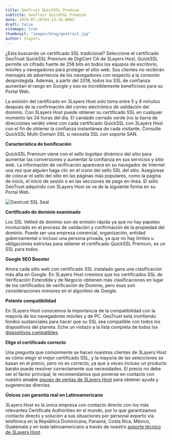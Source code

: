 ```yaml
---
title: GeoTrust QuickSSL Premium
subtitle: GeoTrust QuickSSL Premium
date: 2019-07-26T03:13:36.000Z
draft: false
sitemaps: true
thumbnail: "images/blog/geotrust.jpg"
author: 3layers
---
```

¿Esta buscando un certificado SSL tradicional? Seleccione el certificado GeoTrust QuickSSL Premium de DigiCert CA de 3Layers Host. QuickSSL permite un cifrado fuerte de 256 bits en todos los equipos de escritorio, móviles y navegadores para proteger el sitio web. Sus clientes no recibirán mensajes de advertencia de los navegadores con respecto a la conexión desprotegida. Además, a partir del 2018, todos los SSL de confianza aumentan el rango en Google y eso es increíblemente beneficioso para su Portal Web.

La emisión del certificado en 3Layers Host solo toma entre 5 y 8 minutos después de la confirmación del correo electrónico de validación del dominio. Con 3Layers Host puede obtener su certificado SSL en cualquier momento las 24 horas del día. El candado cerrado verde (no la barra de direcciones verde) viene con cada certificado QuickSSL con 3Layers Host con el fin de obtener la confianza instantánea de cada visitante. Consulte QuickSSL Multi-Domain SSL si necesita SSL con soporte SAN.

**Característica de bonificación**

QuickSSL Premium viene con el sello logotipo dinámico del sitio para aumentar las conversiones y aumentar la confianza en sus servicios y sitio web. La información de verificación aparecerá en su navegador de Internet una vez que alguien haga clic en el icono del sello SSL del sitio. Asegúrese de colocar el sello del sitio en las páginas más populares, como la página de inicio, el inicio de sesión o en las secciones de pago en línea. El sello GeoTrust adquirido con 3Layers Host se ve de la siguiente forma en su Portal Web.

![Geotrust SSL Seal](/images/blog/geotrust-seal.png)

**Certificado de dominio examinado**

Los SSL Vetted de dominio son de emisión rápida ya que no hay papeleo involucrado en el proceso de validación y confirmación de la propiedad del dominio. Puede ser una empresa comercial, organización, entidad gubernamental o incluso una persona privada, ya que no hay límites u obligaciones estrictas para obtener el certificado QuickSSL Premium, es un SSL para todos.

**Google SEO Booster**

Ahora cada sitio web con certificado SSL instalado gana una clasificación más alta en Google. En 3Layers Host creemos que los certificados SSL de Verificación Extendida y de Negocio obtienen más clasificaciones en lugar de los certificados de verificación de Dominio, pero esas son consideraciones menores en el algoritmo de Google.

**Potente compatibilidad**

En 3Layers Host conocemos la importancia de la compatibilidad con la mayoría de los navegadores móviles y de PC. GeoTrust está invirtiendo fondos sustanciales para hacer que su SSL sea compatible con todos los dispositivos del planeta. Eche un vistazo a la lista completa de todos los [dispositivos compatibles](https://3layers.host/blog/compatibilidad-de-dispositivos-con-ssl/).

**Elige el certificado correcto**

Una pregunta que comúnmente se hacen nuestros clientes de 3Layers Host es cómo elegir el mejor certificado SSL, y la mayoría de las selecciones se basan en el precio, pero no es correcto, ya que a veces incluso un producto barato puede resolver correctamente sus necesidades. El precio no debe ser el factor principal, le recomendamos que ponerse en contacto con nuestro amable [equipo de ventas de 3Layers Host](https://3layers.host/contact/) para obtener ayuda y sugerencias directas.

**Únicos con garantía real en Latinoamericano**

3Layers Host es la única empresa con contacto directo con los más relevantes Certificate Authorities en el mundo, por lo que garantizamos contacto directo y solución a sus situaciones por personal experto vía telefónica en la República Dominicana, Panamá, Costa Rica, México, Guatemala y en toda latinoamericano a través de nuestro [soporte técnico de 3Layers Host](https://3layers.host/contact/).